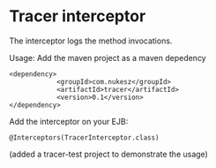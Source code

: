 # Tracer interceptor

The interceptor logs the method invocations.

Usage:
Add the maven project as a maven depedency
```
<dependency>
			<groupId>com.nukesz</groupId>
			<artifactId>tracer</artifactId>
			<version>0.1</version>
</dependency>
```
Add the interceptor on your EJB:
```
@Interceptors(TracerInterceptor.class)
```
(added a tracer-test project to demonstrate the usage)
